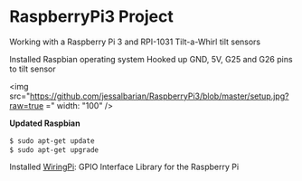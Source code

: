 # RaspberryPi3 Project
Working with a Raspberry Pi 3 and RPI-1031 Tilt-a-Whirl tilt sensors


Installed Raspbian operating system
Hooked up GND, 5V, G25 and G26 pins to tilt sensor


<img src="https://github.com/jessalbarian/RaspberryPi3/blob/master/setup.jpg?raw=true =" width: "100" />


**Updated Raspbian**
```
$ sudo apt-get update
$ sudo apt-get upgrade
```

Installed [WiringPi](http://wiringpi.com/): GPIO Interface Library for the Raspberry Pi
```

```
